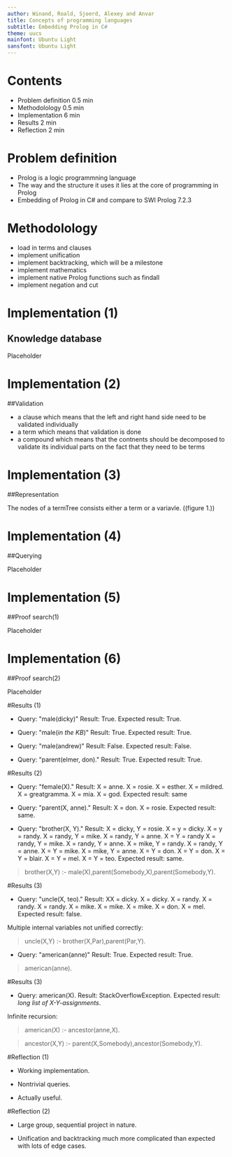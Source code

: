 ```yaml
---
author: Winand, Roald, Sjoerd, Alexey and Anvar
title: Concepts of programming languages
subtitle: Embedding Prolog in C#
theme: uucs
mainfont: Ubuntu Light
sansfont: Ubuntu Light
---
```


# Contents

* Problem definition  0.5 min 
* Methodolology       0.5 min
* Implementation      6 min
* Results             2 min
* Reflection          2 min  


# Problem definition

* Prolog is a logic programmning language 
* The way and the structure it uses it lies at the core of programming in Prolog
* Embedding of Prolog in C# and compare to SWI Prolog 7.2.3

# Methodolology

* load in terms and clauses
* implement unification
* implement backtracking, which will be a milestone
* implement mathematics 
* implement native Prolog functions such as findall
* implement negation and cut 

# Implementation (1)
## Knowledge database

Placeholder

# Implementation (2)
##Validation

* a clause which means that the left and right hand side need to be validated individually
* a term which means that validation is done 
* a compound which means that the contnents should be decomposed to validate its individual parts on the fact that they need to be terms

# Implementation (3)
##Representation

The nodes of a termTree consists either a term or a variavle.
((figure 1.))


# Implementation (4)
##Querying

Placeholder

# Implementation (5)
##Proof search(1)

Placeholder

# Implementation (6)
##Proof search(2)

Placeholder


#Results (1)

* Query: "male(dicky)" Result: True. Expected result: True.

* Query: "male(*in the KB*)" Result: True. Expected result: True.

* Query: "male(andrew)" Result: False. Expected result: False.

* Query: "parent(elmer, don)." Result: True. Expected result: True.

#Results (2)

* Query: "female(X)." Result: X = anne.
X = rosie.
X = esther.
X = mildred.
X = greatgramma.
X = mia.
X = god. Expected result: same

* Query: "parent(X, anne)." Result: X = don.
X = rosie. Expected result: same.

* Query: "brother(X, Y)." Result: X = dicky, Y = rosie.
X = y = dicky.
X = y = randy.
X = randy, Y = mike.
X = randy, Y = anne.
X = Y = randy
X = randy, Y = mike.
X = randy, Y = anne.
X = mike, Y = randy.
X = randy, Y = anne.
X = Y = mike.
X = mike, Y = anne.
X = Y = don.
X = Y = don.
X = Y = blair.
X = Y = mel.
X = Y = teo.
Expected result: same.

> brother(X,Y) :-  male(X),parent(Somebody,X),parent(Somebody,Y).


#Results (3)

* Query: "uncle(X, teo)." Result: XX = dicky.
X = dicky.
X = randy.
X = randy.
X = randy.
X = mike.
X = mike.
X = mike.
X = don.
X = mel. Expected result: false.

Multiple internal variables not unified correctly:

> uncle(X,Y) :- brother(X,Par),parent(Par,Y).

* Query: "american(anne)" Result: True. Expected result: True.

> american(anne).



#Results (3)


* Query: american(X). Result: StackOverflowException. Expected result: *long list of X-Y-assignments*.

Infinite recursion:

> american(X) :- ancestor(anne,X).

> ancestor(X,Y) :- parent(X,Somebody),ancestor(Somebody,Y).

#Reflection (1)

* Working implementation.

* Nontrivial queries.

* Actually useful.

#Reflection (2)

* Large group, sequential project in nature.

* Unification and backtracking much more complicated than expected with lots of edge cases.

<!-- Local Variables:  -->
<!-- pandoc/write: beamer -->
<!-- pandoc/latex-engine: "xelatex" -->
<!-- pandoc/template: "beamer-template.tex" -->
<!-- End:  -->

